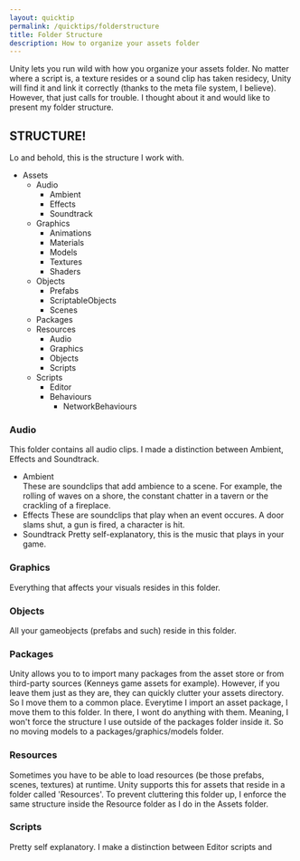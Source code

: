```yaml
---
layout: quicktip
permalink: /quicktips/folderstructure
title: Folder Structure
description: How to organize your assets folder
---
```

Unity lets you run wild with how you organize your assets folder. No matter where a script is, a texture resides or a sound clip has taken residecy, Unity will find it and link it correctly (thanks to the meta file system, I believe).
However, that just calls for trouble. I thought about it and would like to present my folder structure.

## STRUCTURE!
Lo and behold, this is the structure I work with.
- Assets
    - Audio
        - Ambient
        - Effects
        - Soundtrack
    - Graphics
        - Animations
        - Materials
        - Models
        - Textures
        - Shaders
    - Objects
        - Prefabs
        - ScriptableObjects
        - Scenes
    - Packages
    - Resources
        - Audio
        - Graphics
        - Objects
        - Scripts
    - Scripts
        - Editor
        - Behaviours
            - NetworkBehaviours
    
### Audio
This folder contains all audio clips. I made a distinction between Ambient, Effects and Soundtrack.
- Ambient<br>
These are soundclips that add ambience to a scene. For example, the rolling of waves on a shore, the constant chatter in a tavern or the crackling of a fireplace.
- Effects
These are soundclips that play when an event occures. A door slams shut, a gun is fired, a character is hit.
- Soundtrack
Pretty self-explanatory, this is the music that plays in your game.

### Graphics
Everything that affects your visuals resides in this folder.

### Objects
All your gameobjects (prefabs and such) reside in this folder.

### Packages
Unity allows you to to import many packages from the asset store or from third-party sources (Kenneys game assets for example). However, if you leave them just as they are, they can quickly clutter your assets directory. So I move them to a common place.
Everytime I import an asset package, I move them to this folder. In there, I wont do anything with them. Meaning, I won't force the structure I use outside of the packages folder inside it. So no moving models to a packages/graphics/models folder.

### Resources
Sometimes you have to be able to load resources (be those prefabs, scenes, textures) at runtime. Unity supports this for assets that reside in a folder called 'Resources'. To prevent cluttering this folder up, I enforce the same structure inside the Resource folder as I do in the Assets folder.

### Scripts
Pretty self explanatory. I make a distinction between Editor scripts and 